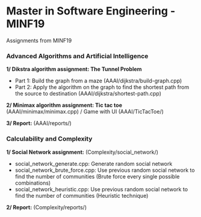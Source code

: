 # Master in Software Engineering - MINF19
Assignments from MINF19

### Advanced Algorithms and Artificial Intelligence
**1/ Dikstra algorithm assignment: The Tunnel Problem**
- Part 1: Build the graph from a maze (AAAI/dijkstra/build-graph.cpp)
- Part 2: Apply the algorithm on the graph to find the shortest path from the source to destination (AAAI/dijkstra/shortest-path.cpp)

**2/ Minimax algorithm assignment: Tic tac toe** (AAAI/minimax/minimax.cpp) / Game with UI (AAAI/TicTacToe/)

**3/ Report:** (AAAI/reports/)

### Calculability and Complexity
**1/ Social Network assignment:** (Complexity/social_network/)
  - social_network_generate.cpp: Generate random social network
  - social_network_brute_force.cpp: Use previous random social network to find the number of communities (Brute force every single possible combinations)
  - social_network_heuristic.cpp: Use previous random social network to find the number of communities (Heuristic technique)

**2/ Report:** (Complexity/reports/)
